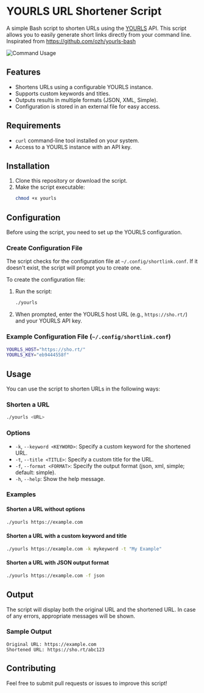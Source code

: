 # YOURLS URL Shortener Script

A simple Bash script to shorten URLs using the [YOURLS](https://yourls.org/) API. This script allows you to easily generate short links directly from your command line.
Inspirated from https://github.com/ozh/yourls-bash

![Command Usage](https://ucarecdn.com/1eb74771-3518-40f6-8a20-47c9dd796f03/-/preview/707x317/)

## Features

- Shortens URLs using a configurable YOURLS instance.
- Supports custom keywords and titles.
- Outputs results in multiple formats (JSON, XML, Simple).
- Configuration is stored in an external file for easy access.

## Requirements

- `curl` command-line tool installed on your system.
- Access to a YOURLS instance with an API key.

## Installation

1. Clone this repository or download the script.
2. Make the script executable:
   ```bash
   chmod +x yourls
   ```

## Configuration

Before using the script, you need to set up the YOURLS configuration.

### Create Configuration File

The script checks for the configuration file at `~/.config/shortlink.conf`. If it doesn't exist, the script will prompt you to create one.

To create the configuration file:

1. Run the script:
   ```bash
   ./yourls
   ```

2. When prompted, enter the YOURLS host URL (e.g., `https://sho.rt/`) and your YOURLS API key.

### Example Configuration File (`~/.config/shortlink.conf`)

```bash
YOURLS_HOST="https://sho.rt/"
YOURLS_KEY="eb9444558f"
```

## Usage

You can use the script to shorten URLs in the following ways:

### Shorten a URL

```bash
./yourls <URL>
```

### Options

- `-k`, `--keyword <KEYWORD>`: Specify a custom keyword for the shortened URL.
- `-t`, `--title <TITLE>`: Specify a custom title for the URL.
- `-f`, `--format <FORMAT>`: Specify the output format (json, xml, simple; default: simple).
- `-h`, `--help`: Show the help message.

### Examples

#### Shorten a URL without options

```bash
./yourls https://example.com
```

#### Shorten a URL with a custom keyword and title

```bash
./yourls https://example.com -k mykeyword -t "My Example"
```

#### Shorten a URL with JSON output format

```bash
./yourls https://example.com -f json
```

## Output

The script will display both the original URL and the shortened URL. In case of any errors, appropriate messages will be shown.

### Sample Output

```
Original URL: https://example.com
Shortened URL: https://sho.rt/abc123
```

## Contributing

Feel free to submit pull requests or issues to improve this script!
